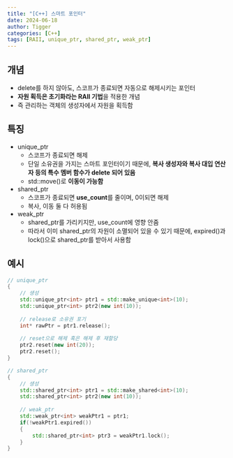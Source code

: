 ```yaml
---
title: "[C++] 스마트 포인터"
date: 2024-06-18
author: Tigger
categories: [C++]
tags: [RAII, unique_ptr, shared_ptr, weak_ptr]
---
```


## 개념 
+ delete를 하지 않아도, 스코프가 종료되면 자동으로 해제시키는 포인터
+ **자원 획득은 초기화라는 RAII 기법**을 적용한 개념
+ 즉 관리하는 객체의 생성자에서 자원을 획득함

## 특징
+ unique_ptr
	+ 스코프가 종료되면 해제
	+ 단일 소유권을 가지는 스마트 포인터이기 때문에, **복사 생성자와 복사 대입 연산자 등의 특수 멤버 함수가 delete 되어 있음**
	+ std::move()로 **이동이 가능함**
+ shared_ptr
	+ 스코프가 종료되면 **use_count**를 줄이며, 0이되면 해제
	+ 복사, 이동 둘 다 허용됨
+ weak_ptr
	+ shared_ptr를 가리키지만, use_count에 영향 안줌
	+ 따라서 이미 shared_ptr의 자원이 소멸되어 있을 수 있기 때문에, expired()과 lock()으로 shared_ptr를 받아서 사용함

## 예시
```cpp
// unique_ptr
{
	// 생성
	std::unique_ptr<int> ptr1 = std::make_unique<int>(10);
	std::unique_ptr<int> ptr2(new int(10));
	
	// release로 소유권 포기
	int* rawPtr = ptr1.release();
	
	// reset으로 해제 혹은 해제 후 재할당
	ptr2.reset(new int(20));
	ptr2.reset();
}

// shared_ptr
{
	// 생성
	std::shared_ptr<int> ptr1 = std::make_shared<int>(10);
	std::shared_ptr<int> ptr2(new int(10));
	
	// weak_ptr
	std::weak_ptr<int> weakPtr1 = ptr1;
	if(!weakPtr1.expired())
	{
		std::shared_ptr<int> ptr3 = weakPtr1.lock();
	}
}
```

